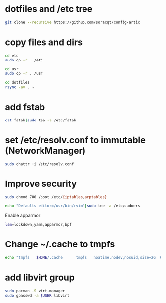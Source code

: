 # dotfiles and /etc tree

```bash
git clone --recursive https://github.com/soracqt/config-artix
```


# copy files and dirs

```bash
cd etc
sudo cp -r . /etc
```

```bash
cd usr
sudo cp -r . /usr
```

```bash
cd dotfiles
rsync -av . ~
```

# add fstab

```bash
cat fstab|sudo tee -a /etc/fstab
```

# set /etc/resolv.conf to immutable (NetworkManager)

```bash
sudo chattr +i /etc/resolv.conf
```

# Improve security

```bash
sudo chmod 700 /boot /etc/{iptables,arptables}
```

```bash
echo "Defaults editor=/usr/bin/rvim"|sudo tee -a /etc/sudoers
```

Enable apparmor

```bash
lsm=lockdown,yama,apparmor,bpf
```

# Change ~/.cache to tmpfs

```bash
echo "tmpfs   $HOME/.cache      tmpfs   noatime,nodev,nosuid,size=2G  0       0"|sudo tee -a /etc/fstab
```

# add libvirt group

```bash
sudo pacman -S virt-manager
sudo gpasswd -a $USER libvirt
```
